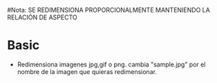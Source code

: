 #Nota: SE REDIMENSIONA PROPORCIONALMENTE MANTENIENDO LA RELACIÓN DE ASPECTO
# Basic
- Redimensiona imagenes jpg,gif o png. cambia "sample.jpg" por el nombre de la imagen que quieras redimensionar.
